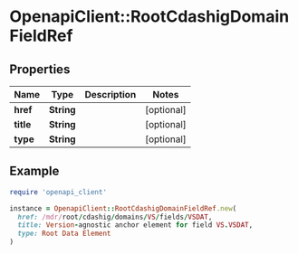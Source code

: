 # OpenapiClient::RootCdashigDomainFieldRef

## Properties

| Name | Type | Description | Notes |
| ---- | ---- | ----------- | ----- |
| **href** | **String** |  | [optional] |
| **title** | **String** |  | [optional] |
| **type** | **String** |  | [optional] |

## Example

```ruby
require 'openapi_client'

instance = OpenapiClient::RootCdashigDomainFieldRef.new(
  href: /mdr/root/cdashig/domains/VS/fields/VSDAT,
  title: Version-agnostic anchor element for field VS.VSDAT,
  type: Root Data Element
)
```

